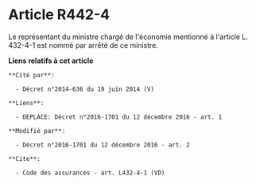 # Article R442-4

Le représentant du ministre chargé de l'économie mentionné à l'article L. 432-4-1 est nommé par arrêté de ce ministre.

**Liens relatifs à cet article**

	**Cité par**:

	  - Décret n°2014-636 du 19 juin 2014 (V)

	**Liens**:

	  - DEPLACE: Décret n°2016-1701 du 12 décembre 2016 - art. 1

	**Modifié par**:

	  - Décret n°2016-1701 du 12 décembre 2016 - art. 2

	**Cite**:

	  - Code des assurances - art. L432-4-1 (VD)
